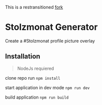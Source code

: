 This is a restransitioned [fork](https://github.com/HIHIQY1/pride-overlay)

# Stolzmonat Generator  
Create a #Stolzmonat profile picture overlay  


## Installation

> NodeJs requiered

clone repo
run `npm install`

start application in dev mode
`npm run dev`


build application
`npm run build`

